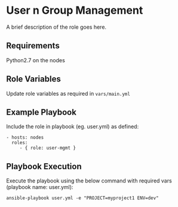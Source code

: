 User n Group Management
=========

A brief description of the role goes here.

Requirements
------------

Python2.7 on the nodes

Role Variables
--------------

Update role variables as required in `vars/main.yml`

Example Playbook
----------------

Include the role in playbook (eg. user.yml) as defined:

    - hosts: nodes
      roles:
         - { role: user-mgmt }

Playbook Execution
----------------

Execute the playbook using the below command with required vars (playbook name: user.yml):

    ansible-playbook user.yml -e "PROJECT=myproject1 ENV=dev"

